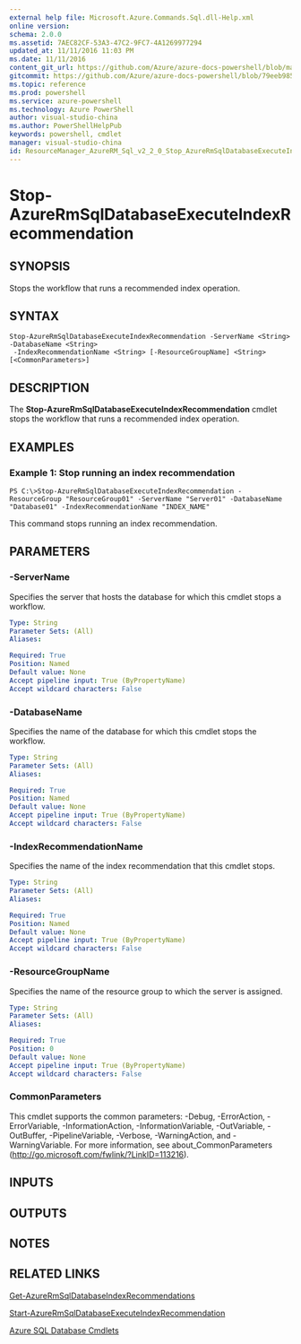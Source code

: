```yaml
---
external help file: Microsoft.Azure.Commands.Sql.dll-Help.xml
online version: 
schema: 2.0.0
ms.assetid: 7AEC82CF-53A3-47C2-9FC7-4A1269977294
updated_at: 11/11/2016 11:03 PM
ms.date: 11/11/2016
content_git_url: https://github.com/Azure/azure-docs-powershell/blob/master/azureps-cmdlets-docs/ResourceManager/AzureRM.Sql/v2.2.0/Stop-AzureRmSqlDatabaseExecuteIndexRecommendation.md
gitcommit: https://github.com/Azure/azure-docs-powershell/blob/79eeb985ea480979357fb4695832a0c3d29a48bf/azureps-cmdlets-docs/ResourceManager/AzureRM.Sql/v2.2.0/Stop-AzureRmSqlDatabaseExecuteIndexRecommendation.md
ms.topic: reference
ms.prod: powershell
ms.service: azure-powershell
ms.technology: Azure PowerShell
author: visual-studio-china
ms.author: PowerShellHelpPub
keywords: powershell, cmdlet
manager: visual-studio-china
id: ResourceManager_AzureRM_Sql_v2_2_0_Stop_AzureRmSqlDatabaseExecuteIndexRecommendation_md
---
```


# Stop-AzureRmSqlDatabaseExecuteIndexRecommendation

## SYNOPSIS
Stops the workflow that runs a recommended index operation.

## SYNTAX

```
Stop-AzureRmSqlDatabaseExecuteIndexRecommendation -ServerName <String> -DatabaseName <String>
 -IndexRecommendationName <String> [-ResourceGroupName] <String> [<CommonParameters>]
```

## DESCRIPTION
The **Stop-AzureRmSqlDatabaseExecuteIndexRecommendation** cmdlet stops the workflow that runs a recommended index operation.

## EXAMPLES

### Example 1: Stop running an index recommendation
```
PS C:\>Stop-AzureRmSqlDatabaseExecuteIndexRecommendation -ResourceGroup "ResourceGroup01" -ServerName "Server01" -DatabaseName "Database01" -IndexRecommendationName "INDEX_NAME"
```

This command stops running an index recommendation.

## PARAMETERS

### -ServerName
Specifies the server that hosts the database for which this cmdlet stops a workflow.

```yaml
Type: String
Parameter Sets: (All)
Aliases: 

Required: True
Position: Named
Default value: None
Accept pipeline input: True (ByPropertyName)
Accept wildcard characters: False
```

### -DatabaseName
Specifies the name of the database for which this cmdlet stops the workflow.

```yaml
Type: String
Parameter Sets: (All)
Aliases: 

Required: True
Position: Named
Default value: None
Accept pipeline input: True (ByPropertyName)
Accept wildcard characters: False
```

### -IndexRecommendationName
Specifies the name of the index recommendation that this cmdlet stops.

```yaml
Type: String
Parameter Sets: (All)
Aliases: 

Required: True
Position: Named
Default value: None
Accept pipeline input: True (ByPropertyName)
Accept wildcard characters: False
```

### -ResourceGroupName
Specifies the name of the resource group to which the server is assigned.

```yaml
Type: String
Parameter Sets: (All)
Aliases: 

Required: True
Position: 0
Default value: None
Accept pipeline input: True (ByPropertyName)
Accept wildcard characters: False
```

### CommonParameters
This cmdlet supports the common parameters: -Debug, -ErrorAction, -ErrorVariable, -InformationAction, -InformationVariable, -OutVariable, -OutBuffer, -PipelineVariable, -Verbose, -WarningAction, and -WarningVariable. For more information, see about_CommonParameters (http://go.microsoft.com/fwlink/?LinkID=113216).

## INPUTS

## OUTPUTS

## NOTES

## RELATED LINKS

[Get-AzureRmSqlDatabaseIndexRecommendations](xref:ResourceManager/AzureRM.Sql/v2.2.0/Get-AzureRmSqlDatabaseIndexRecommendations.md)

[Start-AzureRmSqlDatabaseExecuteIndexRecommendation](xref:ResourceManager/AzureRM.Sql/v2.2.0/Start-AzureRmSqlDatabaseExecuteIndexRecommendation.md)

[Azure SQL Database Cmdlets](xref:ResourceManager/AzureRM.Sql/v2.2.0/AzureRM.Sql.md)


